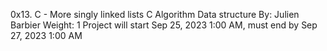 0x13. C - More singly linked lists
C
Algorithm
Data structure
 By: Julien Barbier
 Weight: 1
 Project will start Sep 25, 2023 1:00 AM, must end by Sep 27, 2023 1:00 AM
